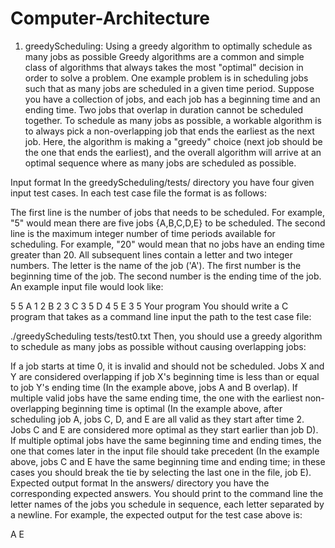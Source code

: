 # Computer-Architecture


1. greedyScheduling: Using a greedy algorithm to optimally schedule as many jobs as possible
Greedy algorithms are a common and simple class of algorithms that always takes the most "optimal" decision in order to solve a problem. One example problem is in scheduling jobs such that as many jobs are scheduled in a given time period. Suppose you have a collection of jobs, and each job has a beginning time and an ending time. Two jobs that overlap in duration cannot be scheduled together. To schedule as many jobs as possible, a workable algorithm is to always pick a non-overlapping job that ends the earliest as the next job. Here, the algorithm is making a "greedy" choice (next job should be the one that ends the earliest), and the overall algorithm will arrive at an optimal sequence where as many jobs are scheduled as possible.

Input format
In the greedyScheduling/tests/ directory you have four given input test cases. In each test case file the format is as follows:

The first line is the number of jobs that needs to be scheduled. For example, "5" would mean there are five jobs {A,B,C,D,E} to be scheduled.
The second line is the maximum integer number of time periods available for scheduling. For example, "20" would mean that no jobs have an ending time greater than 20.
All subsequent lines contain a letter and two integer numbers. The letter is the name of the job ('A'). The first number is the beginning time of the job. The second number is the ending time of the job.
An example input file would look like:

5
5
A 1 2
B 2 3
C 3 5
D 4 5
E 3 5
Your program
You should write a C program that takes as a command line input the path to the test case file:

./greedyScheduling tests/test0.txt
Then, you should use a greedy algorithm to schedule as many jobs as possible without causing overlapping jobs:

If a job starts at time 0, it is invalid and should not be scheduled.
Jobs X and Y are considered overlapping if job X's beginning time is less than or equal to job Y's ending time (In the example above, jobs A and B overlap).
If multiple valid jobs have the same ending time, the one with the earliest non-overlapping beginning time is optimal (In the example above, after scheduling job A, jobs C, D, and E are all valid as they start after time 2. Jobs C and E are considered more optimal as they start earlier than job D).
If multiple optimal jobs have the same beginning time and ending times, the one that comes later in the input file should take precedent (In the example above, jobs C and E have the same beginning time and ending time; in these cases you should break the tie by selecting the last one in the file, job E). 
Expected output format
In the answers/ directory you have the corresponding expected answers. You should print to the command line the letter names of the jobs you schedule in sequence, each letter separated by a newline. For example, the expected output for the test case above is:

A
E

